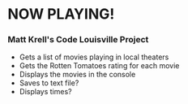 # NOW PLAYING!

### Matt Krell's Code Louisville Project


* Gets a list of movies playing in local theaters
* Gets the Rotten Tomatoes rating for each movie
* Displays the movies in the console
* Saves to text file?
* Displays times?